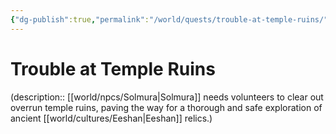 ```yaml
---
{"dg-publish":true,"permalink":"/world/quests/trouble-at-temple-ruins/","tags":["quest"]}
---
```


# Trouble at Temple Ruins
(description:: [[world/npcs/Solmura\|Solmura]] needs volunteers to clear out overrun temple ruins, paving the way for a thorough and safe exploration of ancient [[world/cultures/Eeshan\|Eeshan]] relics.)